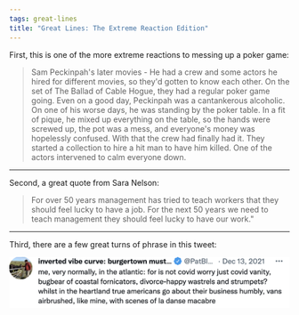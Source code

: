 ```yaml
---
tags: great-lines
title: "Great Lines: The Extreme Reaction Edition"
---
```


First, this is one of the more extreme reactions to messing up a poker game:

> Sam Peckinpah's later movies - He had a crew and some actors he hired for different movies, so they'd gotten to know each other. On the set of The Ballad of Cable Hogue, they had a regular poker game going. Even on a good day, Peckinpah was a cantankerous alcoholic. On one of his worse days, he was standing by the poker table. In a fit of pique, he mixed up everything on the table, so the hands were screwed up, the pot was a mess, and everyone's money was hopelessly confused. With that the crew had finally had it. They started a collection to hire a hit man to have him killed. One of the actors intervened to calm everyone down.
___

Second, a great quote from Sara Nelson:

> For over 50 years management has tried to teach workers that they should feel lucky to have a job. For the next 50 years we need to teach management they should feel lucky to have our work."

___

Third, there are a few great turns of phrase in this tweet:

![strumpets.png](https://raw.githubusercontent.com/muneer78/muneer78.github.io/master/images/strumpets.png)

